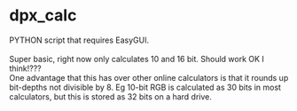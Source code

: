 # dpx_calc
PYTHON script that requires EasyGUI. <br><br>
Super basic, right now only calculates 10 and 16 bit. Should work OK I think!??? <br>
One advantage that this has over other online calculators is that it rounds up bit-depths not divisible by 8. Eg 10-bit RGB is calculated as 30 bits in most calculators, but this is stored as 32 bits on a hard drive.

